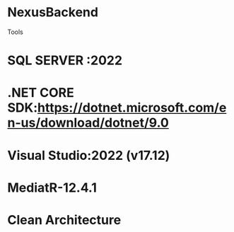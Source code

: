 # NexusBackend

Tools

# SQL SERVER :2022

# .NET CORE SDK:https://dotnet.microsoft.com/en-us/download/dotnet/9.0

# Visual Studio:2022 (v17.12)

# MediatR-12.4.1

# Clean Architecture
